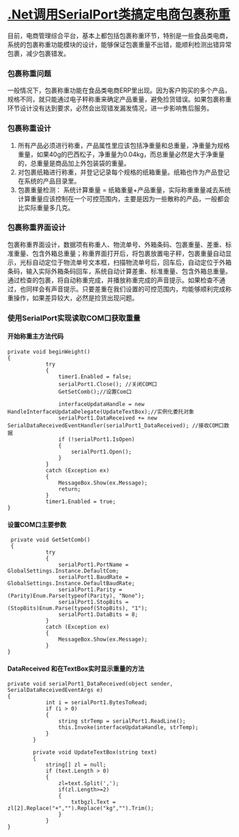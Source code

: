 # [.Net调用SerialPort类搞定电商包裹称重](https://github.com/haoz0x139/myblog/issues/18)

目前，电商管理综合平台，基本上都包括包裹称重环节，特别是一些食品类电商，系统的包裹称重功能模块的设计，能够保证包裹重量不出错，能顺利检测出错异常包裹，减少包裹错发。
<!-- more -->

### 包裹称重问题

一般情况下，包裹称重功能在食品类电商ERP里出现。因为客户购买的多个产品，规格不同，就只能通过电子秤称重来确定产品重量，避免捡货错误。如果包裹称重环节设计没有达到要求，必然会出现错发漏发情况，进一步影响售后服务。

### 包裹称重设计

1. 所有产品必须进行称重，产品属性里应该包括净重量和总重量，净重量为规格重量，如果40g的巴西松子，净重量为0.04kg，而总重量必然是大于净重量的，总重量是商品加上外包装袋的重量。
2. 对包裹纸箱进行称重，并登记记录每个规格的纸箱重量。纸箱也作为产品登记在系统的产品目录里。
3. 包裹重量检测： 系统计算重量 = 纸箱重量+产品重量，实际称重重量减去系统计算重量应该控制在一个可控范围内，主要是因为一些散称的产品，一般都会比实际重量多几克。

### 包裹称重界面设计

包裹称重界面设计，数据项有称重人、物流单号、外箱条码、包裹重量、差重、标准重量、包含外箱总重量；称重界面打开后，将包裹放置电子秤，包裹重量自动显示，光标自动定位于物流单号文本框，扫描物流单号后，回车后，自动定位于外箱条码，输入实际外箱条码回车，系统自动计算差重、标准重量、包含外箱总重量。通过检查的包裹，将自动称重完成，并播放称重完成的声音提示。如果检查不通过，也同样会有声音提示。只要差重在我们设置的可控范围内，均能够顺利完成称重操作，如果差异较大，必然是捡货出现问题。

### 使用SerialPort实现读取COM口获取重量

#### 开始称重主方法代码
```
private void beginWeight()
{
            try
            {
                timer1.Enabled = false;
                serialPort1.Close(); //关闭COM口
                GetSetComb();//设置Com口

                interfaceUpdataHandle = new HandleInterfaceUpdataDelegate(UpdateTextBox);//实例化委托对象 
                serialPort1.DataReceived += new SerialDataReceivedEventHandler(serialPort1_DataReceived); //接收COM口数据
                if (!serialPort1.IsOpen)
                {
                    serialPort1.Open();
                }
            }
            catch (Exception ex)
            {
                MessageBox.Show(ex.Message);
                return;
            }
            timer1.Enabled = true;
}
```
#### 设置COM口主要参数
```
 private void GetSetComb()
 {
            try
            {
                serialPort1.PortName = GlobalSettings.Instance.DefaultCom;
                serialPort1.BaudRate = GlobalSettings.Instance.DefaultBaudRate;
                serialPort1.Parity = (Parity)Enum.Parse(typeof(Parity), "None");
                serialPort1.StopBits = (StopBits)Enum.Parse(typeof(StopBits), "1");
                serialPort1.DataBits = 8;
            }
            catch (Exception ex)
            {
                MessageBox.Show(ex.Message);
            }
}
```

#### DataReceived 和在TextBox实时显示重量的方法
```
private void serialPort1_DataReceived(object sender, SerialDataReceivedEventArgs e)
{
            int i = serialPort1.BytesToRead;
            if (i > 0)
            {
                string strTemp = serialPort1.ReadLine();
                this.Invoke(interfaceUpdataHandle, strTemp);
            }
        }

        private void UpdateTextBox(string text)
        {
            string[] zl = null;
            if (text.Length > 0)
            {
                zl=text.Split(',');
                if(zl.Length>=2)
                {
                    txtbgzl.Text = zl[2].Replace("+","").Replace("kg","").Trim();
                }
            }            
}
```